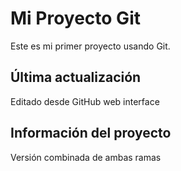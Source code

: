 # Mi Proyecto Git

Este es mi primer proyecto usando Git.

## Última actualización
Editado desde GitHub web interface

## Información del proyecto
Versión combinada de ambas ramas